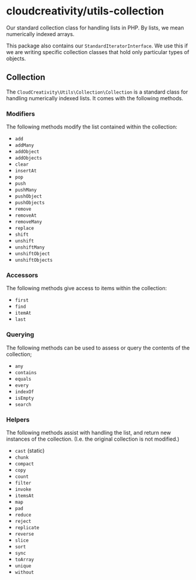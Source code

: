 # cloudcreativity/utils-collection

Our standard collection class for handling lists in PHP. By lists, we mean
numerically indexed arrays.

This package also contains our `StandardIteratorInterface`. We use this if we
are writing specific collection classes that hold only particular types of
objects.

## Collection

The `CloudCreativity\Utils\Collection\Collection` is a standard class for
handling numerically indexed lists. It comes with the following methods.

### Modifiers

The following methods modify the list contained within the collection:

* `add`
* `addMany`
* `addObject`
* `addObjects`
* `clear`
* `insertAt`
* `pop`
* `push`
* `pushMany`
* `pushObject`
* `pushObjects`
* `remove`
* `removeAt`
* `removeMany`
* `replace`
* `shift`
* `unshift`
* `unshiftMany`
* `unshiftObject`
* `unshiftObjects`

### Accessors

The following methods give access to items within the collection:

* `first`
* `find`
* `itemAt`
* `last`

### Querying

The following methods can be used to assess or query the contents of the
collection;

* `any`
* `contains`
* `equals`
* `every`
* `indexOf`
* `isEmpty`
* `search`

### Helpers

The following methods assist with handling the list, and return new instances
of the collection. (I.e. the original collection is not modified.)

* `cast` (static)
* `chunk`
* `compact`
* `copy`
* `count`
* `filter`
* `invoke`
* `itemsAt`
* `map`
* `pad`
* `reduce`
* `reject`
* `replicate`
* `reverse`
* `slice`
* `sort`
* `sync`
* `toArray`
* `unique`
* `without`
